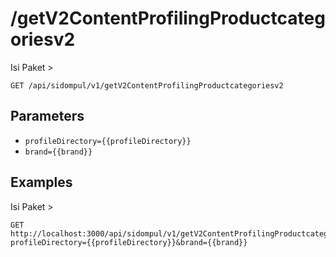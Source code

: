 # /getV2ContentProfilingProductcategoriesv2
Isi Paket &gt;


```
GET /api/sidompul/v1/getV2ContentProfilingProductcategoriesv2
```

## Parameters
- `profileDirectory={{profileDirectory}}` 
- `brand={{brand}}` 

## Examples

Isi Paket &gt;

```
GET http://localhost:3000/api/sidompul/v1/getV2ContentProfilingProductcategoriesv2?profileDirectory={{profileDirectory}}&brand={{brand}}


```

